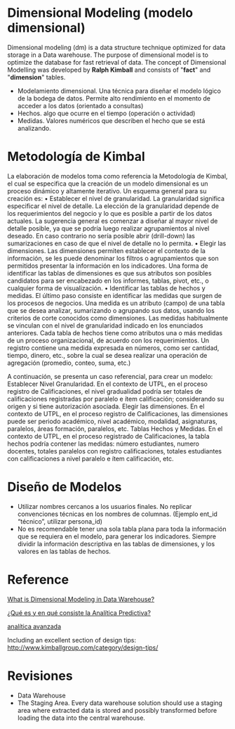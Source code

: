 # Dimensional Modeling (modelo dimensional)

Dimensional modeling (dm) is a data structure technique optimized for data storage in a Data warehouse. The purpose of dimensional model is to optimize the database for fast retrieval of data. The concept of Dimensional Modelling was developed by **Ralph Kimball** and consists of "**fact**" and "**dimension**" tables. 

- Modelamiento dimensional. Una técnica para diseñar el modelo lógico de la bodega de datos. Permite alto rendimiento en el momento de acceder a los datos (orientado a consultas)
- Hechos.  algo que ocurre en el tiempo (operación o actividad)
- Medidas. Valores numéricos que describen el hecho que se está analizando.


# Metodología de Kimbal


La elaboración de modelos toma como referencia la Metodología de Kimbal, el cual se especifica que la creación de un modelo dimensional es un proceso dinámico y altamente iterativo. Un esquema general para su creación es:
•	Establecer el nivel de granularidad. La granularidad significa especificar el nivel de detalle. La elección de la granularidad depende de los requerimientos del negocio y lo que es posible a partir de los datos actuales.  La sugerencia general es comenzar a diseñar al mayor nivel de detalle posible, ya que se podría luego realizar agrupamientos al nivel deseado. En caso contrario no sería posible abrir (drill-down) las sumarizaciones en caso de que el nivel de detalle no lo permita. 
•	Elegir las dimensiones. Las dimensiones permiten establecer el contexto de la información, se les puede denominar los filtros o agrupamientos que son permitidos presentar la información en los indicadores. Una forma de identificar las tablas de dimensiones es que sus atributos son posibles candidatos para ser encabezado en los informes, tablas, pivot, etc., o cualquier forma de visualización. 
•	Identificar las tablas de hechos y medidas. El último paso consiste en identificar las medidas que surgen de los procesos de negocios.  Una medida es un atributo (campo) de una tabla que se desea analizar, sumarizando o agrupando sus datos, usando los criterios de corte conocidos como dimensiones. Las medidas habitualmente se vinculan con el nivel de granularidad indicado en los enunciados anteriores. Cada tabla de hechos tiene como atributos una o más medidas de un proceso organizacional, de acuerdo con los requerimientos.  Un registro   contiene   una   medida   expresada   en   números, como   ser   cantidad, tiempo, dinero, etc., sobre la cual se desea realizar una operación de agregación (promedio, conteo, suma, etc.)

A continuación, se presenta un caso referencial, para crear un modelo:
Establecer Nivel Granularidad. En el contexto de UTPL, en el proceso registro de Calificaciones, el nivel gradualidad podría ser totales de calificaciones registradas por paralelo e ítem calificación; considerando su origen y si tiene autorización asociada.
Elegir las dimensiones. En el contexto de UTPL, en el proceso registro de Calificaciones, las dimensiones puede ser periodo académico, nivel académico, modalidad, asignaturas, paralelos, áreas formación, paralelos, etc. 
Tablas Hechos y Medidas. En el contexto de UTPL, en el proceso registrado de Calificaciones, la tabla hechos podría contener las medidas: número estudiantes, numero docentes, totales paralelos con registro calificaciones, totales estudiantes con calificaciones a nivel paralelo e ítem calificación, etc. 



#  Diseño de Modelos

- Utilizar nombres cercanos a los usuarios finales. No replicar convenciones técnicas en los nombres de columnas. (Ejemplo ent_id “técnico”, utilizar persona_id)
- No es recomendable tener una sola tabla plana para toda la información que se requiera en el modelo, para generar los indicadores. Siempre dividir la información descriptiva en las tablas de dimensiones, y los valores en las tablas de hechos. 



# Reference

[What is Dimensional Modeling in Data Warehouse?](https://www.guru99.com/dimensional-model-data-warehouse.html)
  
[¿Qué es y en qué consiste la Analítica Predictiva?](https://www.sistel.es/en-que-consiste-la-analitica-predictiva)

[analítica avanzada](https://decidesoluciones.es/analitica-avanzada/)


Including an excellent section of design tips: http://www.kimballgroup.com/category/design-tips/






# Revisiones

- Data Warehouse
- The Staging Area. Every data warehouse solution should use a staging area where extracted data is stored and possibly transformed before loading the data into the central warehouse.
